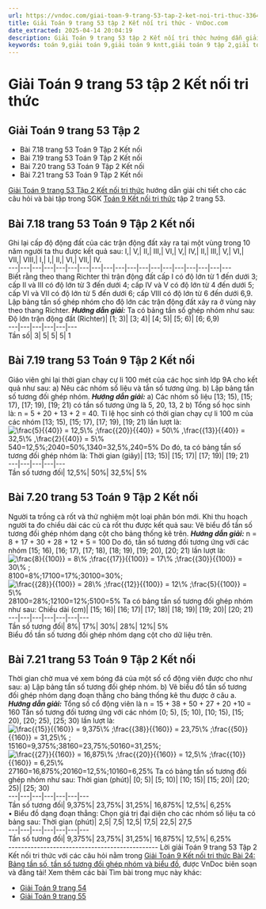 ```yaml
---
url: https://vndoc.com/giai-toan-9-trang-53-tap-2-ket-noi-tri-thuc-336446
title: Giải Toán 9 trang 53 tập 2 Kết nối tri thức - VnDoc.com
date_extracted: 2025-04-14 20:04:19
description: Giải Toán 9 trang 53 tập 2 Kết nối tri thức hướng dẫn giải chi tiết các câu hỏi và bài tập trong SGK Toán 9 Kết nối tri thức tập 2.
keywords: toán 9,giải toán 9,giải toán 9 kntt,giải toán 9 tập 2,giải toán 9 kết nối tri thức,toán 9 kết nối tri thức tập 2,Toán 9 Kết nối tri thức bài Bài 24 Bảng tần số,tần số tương đối ghép nhóm và biểu đồ,giải Toán 9 Kết nối tri thức Bài 24 Bảng tần số,giải toán 9 kntt Bài 24 Bảng tần số,Bài 24 Bảng tần số,toán 9 bài 24,giải toán 9 trang 53,giải toán 9 trang 53 kết nối,toán 9 trang 53 kết nối tri thức,toán 9 kntt tập 2 trang 53,toán 9 kết nối trang 53,bài 7.21 sgk toán 9 tập 2
---
```


# Giải Toán 9 trang 53 tập 2 Kết nối tri thức
## Giải Toán 9 trang 53 Tập 2
  * Bài 7.18 trang 53 Toán 9 Tập 2 Kết nối
  * Bài 7.19 trang 53 Toán 9 Tập 2 Kết nối
  * Bài 7.20 trang 53 Toán 9 Tập 2 Kết nối
  * Bài 7.21 trang 53 Toán 9 Tập 2 Kết nối

[Giải Toán 9 trang 53 Tập 2 Kết nối tri thức](<https://vndoc.com/giai-toan-9-trang-53-tap-2-ket-noi-tri-thuc-336446>) hướng dẫn giải chi tiết cho các câu hỏi và bài tập trong SGK [Toán 9 Kết nối tri thức](<https://vndoc.com/toan-9-ket-noi-tri-thuc>) tập 2 trang 53.
## **Bài 7.18 trang 53 Toán 9 Tập 2 Kết nối**
Ghi lại cấp độ động đất của các trận động đất xảy ra tại một vùng trong 10 năm người ta thu được kết quả sau:
I,| V,| II,| III,| VI,| V,| IV,| II,| III,| V,| VI,| VII,| VIII,| I,| I,| II,| VI,| VII,| IV.  
---|---|---|---|---|---|---|---|---|---|---|---|---|---|---|---|---|---|---  
Biết rằng theo thang Richter thì trận động đất cấp I có độ lớn từ 1 đến dưới 3; cấp II và III có độ lớn từ 3 đến dưới 4; cấp IV và V có độ lớn từ 4 đến dưới 5; cấp VI và VII có độ lớn từ 5 đến dưới 6; cấp VIII có độ lớn từ 6 đến dưới 6,9.
Lập bảng tần số ghép nhóm cho độ lớn các trận động đất xảy ra ở vùng này theo thang Richter.
_**Hướng dẫn giải:**_
Ta có bảng tần số ghép nhóm như sau:
Độ lớn trận động đất \(Richter\)| \[1; 3\)| \[3; 4\)| \[4; 5\)| \[5; 6\)| \[6; 6,9\)  
---|---|---|---|---|---  
Tần số| 3| 5| 5| 5| 1  
## **Bài 7.19 trang 53 Toán 9 Tập 2 Kết nối**
Giáo viên ghi lại thời gian chạy cự li 100 mét của các học sinh lớp 9A cho kết quả như sau:
a\) Nêu các nhóm số liệu và tần số tương ứng.
b\) Lập bảng tần số tương đối ghép nhóm.
_**Hướng dẫn giải:**_
a\) Các nhóm số liệu \[13; 15\), \[15; 17\), \[17; 19\), \[19; 21\) có tần số tương ứng là 5, 20, 13, 2
b\) Tổng số học sinh là: n = 5 + 20 + 13 + 2 = 40.
Tỉ lệ học sinh có thời gian chạy cự li 100 m của các nhóm \[13; 15\), \[15; 17\), \[17; 19\), \[19; 21\) lần lượt là:
![\\frac{5}{{40}} = 12,5\\% ;\\frac{{20}}{{40}} = 50\\% ,\\frac{{13}}{{40}} = 32,5\\% ,\\frac{2}{{40}} = 5\\%](https://i.vdoc.vn/data/image/blank.png)540=12,5%;2040=50%,1340=32,5%,240=5%
Do đó, ta có bảng tần số tương đối ghép nhóm là:
Thời gian \(giây\)| \[13; 15\)| \[15; 17\)| \[17; 19\)| \[19; 21\)  
---|---|---|---|---  
Tần số tương đối| 12,5%| 50%| 32,5%| 5%  
## **Bài 7.20 trang 53 Toán 9 Tập 2 Kết nối**
Người ta trồng cà rốt và thử nghiệm một loại phân bón mới. Khi thu hoạch người ta đo chiều dài các củ cà rốt thu được kết quả sau:
Vẽ biểu đồ tần số tương đối ghép nhóm dạng cột cho bảng thống kê trên.
_**Hướng dẫn giải:**_
n = 8 + 17 + 30 + 28 + 12 + 5 = 100
Do đó, tần số tương đối tương ứng với các nhóm \[15; 16\), \[16; 17\), \[17; 18\), \[18; 19\), \[19; 20\), \[20; 21\) lần lượt là:
![\\frac{8}{{100}} = 8\\% ;\\frac{{17}}{{100}} = 17\\% ;\\frac{{30}}{{100}} = 30\\% ;](https://i.vdoc.vn/data/image/blank.png)8100=8%;17100=17%;30100=30%;![\\frac{{28}}{{100}} = 28\\% ;\\frac{{12}}{{100}} = 12\\% ;\\frac{5}{{100}} = 5\\%](https://i.vdoc.vn/data/image/blank.png)28100=28%;12100=12%;5100=5%
Ta có bảng tần số tương đối ghép nhóm như sau:
Chiều dài \(cm\)| \[15; 16\)| \[16; 17\)| \[17; 18\)| \[18; 19\)| \[19; 20\)| \[20; 21\)  
---|---|---|---|---|---|---  
Tần số tương đối| 8%| 17%| 30%| 28%| 12%| 5%  
Biểu đồ tần số tương đối ghép nhóm dạng cột cho dữ liệu trên.
## **Bài 7.21 trang 53 Toán 9 Tập 2 Kết nối**
Thời gian chờ mua vé xem bóng đá của một số cổ động viên được cho như sau:
a\) Lập bảng tần số tương đối ghép nhóm.
b\) Vẽ biểu đồ tần số tương đối ghép nhóm dạng đoạn thẳng cho bảng thống kê thu được ở câu a.
_**Hướng dẫn giải:**_
Tổng số cổ động viên là n = 15 + 38 + 50 + 27 + 20 +10 = 160
Tần số tương đối tương ứng với các nhóm \[0; 5\), \[5; 10\), \[10; 15\), \[15; 20\), \[20; 25\), \[25; 30\) lần lượt là:
![\\frac{{15}}{{160}} = 9,375\\% ;\\frac{{38}}{{160}} = 23,75\\% ;\\frac{{50}}{{160}} = 31,25\\% ;](https://i.vdoc.vn/data/image/blank.png)15160=9,375%;38160=23,75%;50160=31,25%;
![\\frac{{27}}{{160}} = 16,875\\% ;\\frac{{20}}{{160}} = 12,5\\% ;\\frac{{10}}{{160}} = 6,25\\%](https://i.vdoc.vn/data/image/blank.png)27160=16,875%;20160=12,5%;10160=6,25%
Ta có bảng tần số tương đối ghép nhóm như sau:
Thời gian \(phút\)| \[0; 5\)| \[5; 10\)| \[10; 15\)| \[15; 20\)| \[20; 25\)| \[25; 30\)  
---|---|---|---|---|---|---  
Tần số tương đối| 9,375%| 23,75%| 31,25%| 16,875%| 12,5%| 6,25%  
• Biểu đồ dạng đoạn thẳng:
Chọn giá trị đại diện cho các nhóm số liệu ta có bảng sau:
Thời gian \(phút\)| 2,5| 7,5| 12,5| 17,5| 22,5| 27,5  
---|---|---|---|---|---|---  
Tần số tương đối| 9,375%| 23,75%| 31,25%| 16,875%| 12,5%| 6,25%  
\-----------------------------------------------
Lời giải Toán 9 trang 53 Tập 2 Kết nối tri thức với các câu hỏi nằm trong [Giải Toán 9 Kết nối tri thức Bài 24: Bảng tần số, tần số tương đối ghép nhóm và biểu đồ](<https://vndoc.com/toan-9-ket-noi-tri-thuc-bai-24-bang-tan-so-tan-so-tuong-doi-ghep-nhom-va-bieu-do-334321>), được VnDoc biên soạn và đăng tải\!
Xem thêm các bài Tìm bài trong mục này khác:
  * [Giải Toán 9 trang 54 ](</giai-toan-9-trang-54-tap-2-ket-noi-tri-thuc-336674>)
  * [Giải Toán 9 trang 55 ](</giai-toan-9-trang-55-tap-2-ket-noi-tri-thuc-336677>)

